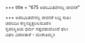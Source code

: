 +++
title = "675 ಅಪರಿಮಿತವೇನಲ್ಲ ಜೀವನಕೆ"

+++
ಅಪರಿಮಿತವೇನಲ್ಲ ಜೀವನಕೆ ಲಭ್ಯ ಸುಖ।  
ಚಪಲದಿಂ ಕಣ್ಣನತ್ತಿತ್ತಲಲಸುತಿರೆ॥  
ಸ್ವಪರಿಸ್ಥಿತಿಯ ಧರ್ಮ ನಷ್ಟವಹುದೊಂದೆ ಫಲ।  
ವಿಫಲ ವಿಪರೀತಾಶೆ - ಮಂಕುತಿಮ್ಮ॥  
